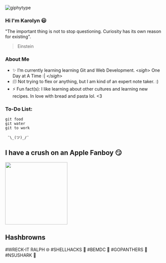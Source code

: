 ![giphytype](https://user-images.githubusercontent.com/54687648/126887046-70dba670-d85a-4ed5-b449-a91f1fafdcfd.gif)

### Hi I'm Karolyn 😃

"The important thing is not to stop questioning. Curiosity has its own reason for existing".

> Einstein

### About Me 

- ✨ I’m currently learning learning Git and Web Development. <*sigh*> One Day at A Time :| </*sigh*>
- 🗊  Not trying to flex or anything, but I am kind of an expert note taker. :)
- ⚡ Fun fact(s): I like learning about other cultures and learning new recipes. In love with bread and pasta lol. <3


### To-Do List:

```
git food
git water
git to work
```

     ¯\_(ツ)_/¯ 


## I have a crush on an Apple Fanboy 😏

<img src="https://user-images.githubusercontent.com/54687648/197334847-cf9bc8d7-6d67-4af6-a6ea-eb5fad6bcb25.jpg" 
     width="200" 
     height="200" />
     
## Hashbrowns
#WRECK-IT RALPH 🌐 #SHELLHACKS 🐚 #BEMDC 🌟 #GOPANTHERS 🐾 #NSUSHARK 🦈




